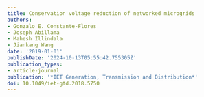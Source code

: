 ```yaml
---
title: Conservation voltage reduction of networked microgrids
authors:
- Gonzalo E. Constante-Flores
- Joseph Abillama
- Mahesh Illindala
- Jiankang Wang
date: '2019-01-01'
publishDate: '2024-10-13T05:55:42.755305Z'
publication_types:
- article-journal
publication: '*IET Generation, Transmission and Distribution*'
doi: 10.1049/iet-gtd.2018.5750
---
```


